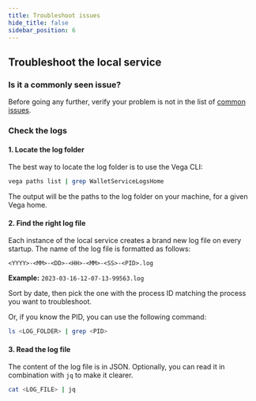 ```yaml
---
title: Troubleshoot issues
hide_title: false
sidebar_position: 6
---
```


## Troubleshoot the local service

### Is it a commonly seen issue?
Before going any further, verify your problem is not in the list of [common issues](../../vega-wallet/common-issues.md).

### Check the logs

#### 1. Locate the log folder

The best way to locate the log folder is to use the Vega CLI:

```bash
vega paths list | grep WalletServiceLogsHome
```

The output will be the paths to the log folder on your machine, for a given Vega home.

#### 2. Find the right log file

Each instance of the local service creates a brand new log file on every startup. The name of the log file is formatted as follows:

```
<YYYY>-<MM>-<DD>-<HH>-<MM>-<SS>-<PID>.log
```

**Example:** `2023-03-16-12-07-13-99563.log`

Sort by date, then pick the one with the process ID matching the process you want to troubleshoot.

Or, if you know the PID, you can use the following command:

```bash
ls <LOG_FOLDER> | grep <PID>
```

#### 3. Read the log file
The content of the log file is in JSON. Optionally, you can read it in combination with `jq` to make it clearer.

```bash
cat <LOG_FILE> | jq
```

